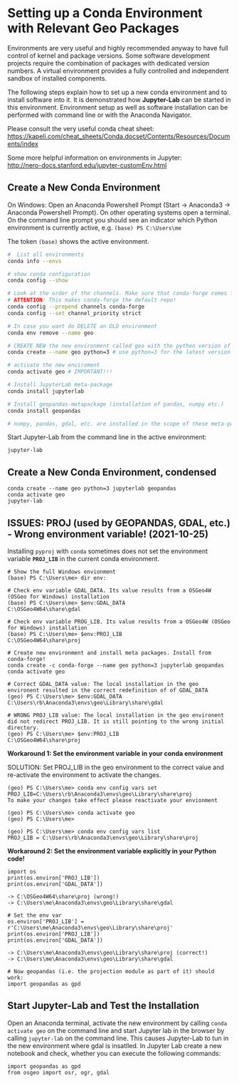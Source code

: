 # Setting up a Conda Environment with Relevant Geo Packages

Environments are very useful and highly recommended anyway to have full control of kernel and package versions. Some software development projects require the combination of packages with dedicated version numbers. A virtual environment provides a fully controlled and independent sandbox of installed components.

The following steps explain how to set up a new conda environment and to install software into it. It is demonstrated how **Jupyter-Lab** can be started in this environment. Environment setup as well as software installation can be performed with command line or with the Anaconda Navigator.

Please consult the very useful conda cheat sheet:<br>
https://kapeli.com/cheat_sheets/Conda.docset/Contents/Resources/Documents/index

Some more helpful information on environments in Jupyter:<br>
http://nero-docs.stanford.edu/jupyter-customEnv.html

## Create a New Conda Environment

On Windows: Open an Anaconda Powershell Prompt (Start -> Anaconda3 -> Anaconda Powershell Prompt). On other operating systems open a terminal. On the command line prompt you should see an indicator which Python environment is currently active, e.g. `(base) PS C:\Users\me`

The token `(base)` shows the active environment.

```bash
#  List all environments
conda info --envs

# show conda configuration
conda config --show

# Look at the order of the channels. Make sure that conda-forge comes first. Change channel priority from flexible to strict. 
# ATTENTION: This makes conda-forge the default repo!
conda config --prepend channels conda-forge
conda config --set channel_priority strict

# In case you want do DELETE an OLD environment
conda env remove --name geo

# CREATE NEW the new environment called geo with the python version of your choice 
conda create --name geo python=3 # use python=3 for the latest version or python=3.x for the specific version 3.x

# activate the new enviroment
conda activate geo # IMPORTANT!!!

# Install JupyterLab meta-package
conda install jupyterlab

# Install geopandas-metapackage (installation of pandas, numpy etc.)
conda install geopandas 

# numpy, pandas, gdal, etc. are installed in the scope of these meta-packages 
```

Start Jupyter-Lab from the command line in the active environment:
```
jupyter-lab
```

## Create a New Conda Environment, condensed

```
conda create --name geo python=3 jupyterlab geopandas
conda activate geo
jupyter-lab
```


## ISSUES: PROJ (used by GEOPANDAS, GDAL, etc.) - Wrong environment variable! (2021-10-25)

Installing `pyproj` with `conda` sometimes does not set the environment variable **`PROJ_LIB`** in the current conda environment. <br>

```
# Show the full Windows envionment
(base) PS C:\Users\me> dir env:

# Check env variable GDAL_DATA. Its value results from a OSGeo4W (OSGeo for Windows) installation
(base) PS C:\Users\me> $env:GDAL_DATA
C:\OSGeo4W64\share\gdal

# Check env variable PROG_LIB. Its value results from a OSGeo4W (OSGeo for Windows) installation
(base) PS C:\Users\me> $env:PROJ_LIB
C:\OSGeo4W64\share\proj

# Create new environment and install meta packages. Install from conda-forge! 
conda create -c conda-forge --name geo python=3 jupyterlab geopandas
conda activate geo

# Correct GDAL_DATA value: The local installation in the geo environent resulted in the correct redefinition of of GDAL_DATA
(geo) PS C:\Users\me> $env:GDAL_DATA
C:\Users\rb\Anaconda3\envs\geo\Library\share\gdal

# WRONG PROJ_LIB value: The local installation in the geo environent did not redirect PROJ_LIB. It is still pointing to the wrong initial directory.
(geo) PS C:\Users\me> $env:PROJ_LIB
C:\OSGeo4W64\share\proj
```


**Workaround 1: Set the environment variable in your conda environment**

SOLUTION: Set PROJ_LIB in the geo environment to the correct value and re-activate the environment to activate the changes. 

```
(geo) PS C:\Users\me> conda env config vars set PROJ_LIB=C:\Users\rb\Anaconda3\envs\geo\Library\share\proj
To make your changes take effect please reactivate your envionment

(geo) PS C:\Users\me> conda activate geo
(geo) PS C:\Users\me>

(geo) PS C:\Users\me> conda env config vars list
PROJ_LIB = C:\Users\rb\Anaconda3\envs\geo\Library\share\proj

```


**Workaround 2: Set the environment variable explicitly in your Python code!**


```
import os
print(os.environ['PROJ_LIB'])
print(os.environ['GDAL_DATA'])

-> C:\OSGeo4W64\share\proj (wrong!)
-> C:\Users\me\Anaconda3\envs\geo\Library\share\gdal

# Set the env var
os.environ['PROJ_LIB'] = r'C:\Users\me\Anaconda3\envs\geo\Library\share\proj'
print(os.environ['PROJ_LIB'])
print(os.environ['GDAL_DATA'])

-> C:\Users\me\Anaconda3\envs\geo\Library\share\proj (correct!)
-> C:\Users\me\Anaconda3\envs\geo\Library\share\gdal

# Now geopandas (i.e. the projection module as part of it) should work:
import geopandas as gpd

```


## Start Jupyter-Lab and Test the Installation ##

Open an Anaconda terminal, activate the new environment by calling `conda activate geo` on the command line and start Jupyter lab in the browser by calling `jupyter-lab` on the command line. This causes Jupyter-Lab to tun in the new environment where gdal is insatlled. In Jupyter Lab create a new notebook and check, whether you can execute the following commands:

```
import geopandas as gpd
from osgeo import osr, ogr, gdal
```
